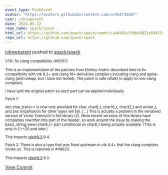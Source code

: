 ```yaml
---
event_type: PushEvent
avatar: "https://avatars.githubusercontent.com/u/45471568?"
user: johnwparent
date: 2025-05-22
repo_name: spack/spack
html_url: https://github.com/spack/spack/commit/a4d442c5fdbb9021e59453464b5778706c25e3ec
repo_url: https://github.com/spack/spack
---
```


<a href='https://github.com/johnwparent' target='_blank'>johnwparent</a> pushed to <a href='https://github.com/spack/spack' target='_blank'>spack/spack</a>

<small>VTK: fix clang compatibility (#50117)

This is an implementation of the patches from Dimitry Andric described here to fix compatibility with vtk 9.2+ and clang 19+ derivative compilers including clang and apple-clang (and oneapi, but I have not tested). The patch is safe (afaik) to apply to non-clang compilers.

I have split the original patch so each part can be applied individually.

Patch 1:

std::char_traits<> is now only provided for char, char8_t, char16_t, char32_t and wchar_t, and any instantiation for other types will fail. [...] This is actually a problem in the vendored version of Victor Zverovich's
fmt library [2]. More recent versions of this library have completely
rewritten this part of the header, so work around the issue by making
the basic_string_view<char8_t> part conditional on char8_t being
actually available. (This is only in C++20 and later.)

This impacts vtk@9.2:9.4.

Patch 2:
There is also a typo that was fixed upstream in vtk 9.4+ that the clang compilers choke on. This is reported in #49623.

This impacts vtk@9.2:9.3.</small>

<a href='https://github.com/spack/spack/commit/a4d442c5fdbb9021e59453464b5778706c25e3ec' target='_blank'>View Commit</a>